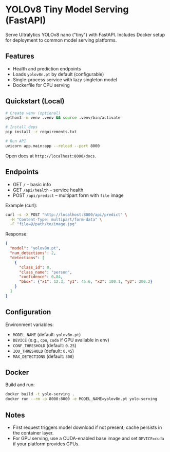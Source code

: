 # YOLOv8 Tiny Model Serving (FastAPI)

Serve Ultralytics YOLOv8 nano ("tiny") with FastAPI. Includes Docker setup for deployment to common model serving platforms.

## Features
- Health and prediction endpoints
- Loads `yolov8n.pt` by default (configurable)
- Single-process service with lazy singleton model
- Dockerfile for CPU serving

## Quickstart (Local)

```bash
# Create venv (optional)
python3 -m venv .venv && source .venv/bin/activate

# Install deps
pip install -r requirements.txt

# Run API
uvicorn app.main:app --reload --port 8000
```

Open docs at `http://localhost:8000/docs`.

## Endpoints
- GET `/` – basic info
- GET `/api/health` – service health
- POST `/api/predict` – multipart form with `file` image

Example (curl):
```bash
curl -s -X POST "http://localhost:8000/api/predict" \
  -H "Content-Type: multipart/form-data" \
  -F "file=@/path/to/image.jpg"
```

Response:
```json
{
  "model": "yolov8n.pt",
  "num_detections": 2,
  "detections": [
    {
      "class_id": 0,
      "class_name": "person",
      "confidence": 0.84,
      "bbox": {"x1": 12.3, "y1": 45.6, "x2": 100.1, "y2": 200.2}
    }
  ]
}
```

## Configuration
Environment variables:
- `MODEL_NAME` (default: `yolov8n.pt`)
- `DEVICE` (e.g., `cpu`, `cuda` if GPU available in env)
- `CONF_THRESHOLD` (default: `0.25`)
- `IOU_THRESHOLD` (default: `0.45`)
- `MAX_DETECTIONS` (default: `300`)

## Docker
Build and run:
```bash
docker build -t yolo-serving .
docker run --rm -p 8000:8000 -e MODEL_NAME=yolov8n.pt yolo-serving
```

## Notes
- First request triggers model download if not present; cache persists in the container layer.
- For GPU serving, use a CUDA-enabled base image and set `DEVICE=cuda` if your platform provides GPUs.
